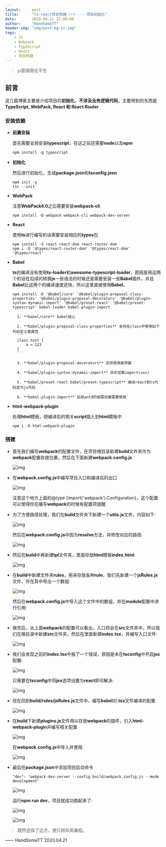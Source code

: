 ```yaml
---
layout:     post
title:      "ts-react项目构建（一）--- 项目初始化"
date:       2020-04-21 12:00:00
author:     "HandSomeTT"
header-img: "img/post-bg-js.jpg"
tags:
    - JS
    - Webpack
    - TypeScript
    - React
    - 项目构建
---
```



>yi蓑烟雨任平生

## 前言
这几篇博客主要是介绍项目的**初始化**，**不涉及业务逻辑代码**，主要用到的东西是**TypeScript, WebPack, React 和 React Router**

### 安装依赖


* **前置安装**

    首先需要全局安装**typescript**，在这之前还需要**node**以及**npm**

    ```
    npm install -g typescript
    ```

* **初始化**

    然后进行初始化，生成**package.json**和**tsconfig.json**

    ```
    npm init -y
    tsc --init
    ```

* **WebPack**

    注意**WebPack4.0**之后需要安装**webpack-cli**

    ```
    npm install -D webpack webpack-cli webpack-dev-server
    ```

* **React**

    使用**ts**进行编写的话需要安装相应的**types**包

    ```
    npm install -S react react-dom react-router-dom
    npm i -D '@types/react-router-dom' '@types/react-dom' '@types/react'
    ```

* **Babel**

    **ts**的编译没有使用**ts-loader**和**awesome-typescript-loader**，原因是用这两个的话在后续的转换**js**一些语法的时候还是需要安装一些**Babel**插件，并且**Babel**比这两个的编译速度还快，所以这里直接使用**Babel**。

    ```
    npm install -D '@babel/core' '@babel/plugin-proposal-class-properties' '@babel/plugin-proposal-decorators' '@babel/plugin-syntax-dynamic-import' '@babel/preset-react' '@babel/preset-typescript' babel-loader babel-plugin-import
    ```

        1. **babel/core** babel核心

        2. **babel/plugin-proposal-class-properties** 支持在class中使用如下代码定义类属性
        ```
        class test {
            a = 123
        }
        ```

        3. **babel/plugin-proposal-decorators** 支持使用装饰器

        4. **babel/plugin-syntax-dynamic-import** 异步加载import(xxx)

        5. **babel/preset-react babel/preset-typescript** 编译react和ts代码变为js代码

        6. **babel-plugin-import** 后续antd的按需加载需要使用


* **html-webpack-plugin**

    处理**html**模板，把编译后的相关**script**插入到**html**模板中
    ```
    npm i -D html-webpack-plugin
    ```

### 搭建

* 首先我们编写**webpack**的配置文件，在项目根目录新建**build**文件夹作为**webpack**配置存放位置，然后在下面新建**webpack.config.js**

  ![img](/img/ts-init/img1.jpg)

* 在**webpack.config.js**中编写项目入口和编译后的出口

  ![img](/img/ts-init/img2.jpg)

  注意这个地方上面的@type {import('webpack').Configuration}，这个配置可以使得你在编写**webpack**的时候有配置项提醒

* 为了方便路径处理，我们在**build**文件夹下新建一个**utils.js**文件，内容如下:

  ![img](/img/ts-init/img3.jpg)

  然后在**webpack.config.js**中因为**resolve**方法，并修改对应的路径:

  ![img](/img/ts-init/img4.jpg)

* 然后在**build**中再新建**tpl**文件夹，里面存放**html**模板**index.html**

  ![img](/img/ts-init/img5.jpg)

* 在**build**中新建文件夹**rules**，用来存放各种**rule**，我们先新建一个**jsRules.js**文件，并在其中导出一个数组:

  ![img](/img/ts-init/img6.jpg)

  然后在**webpack.config.js**中导入这个文件中的数组，并在**module**配置中进行引用:

  ![img](/img/ts-init/img7.jpg)

* 做完后，从上面**webpack**的配置可以看出，入口将会在**src**文件夹中，所以我们在根目录中新建**src**文件夹，然后在里面新建**index.tsx**，并编写入口文件:

  ![img](/img/ts-init/img8.jpg)

* 我们会发现之前的**index.tsx**中报了一个错误，原因是未在**tsconfig**中开启**jsx**配置:

  ![img](/img/ts-init/img9.jpg)

  只需要在**tsconfig**中将**jsx**选项设置为**react**即可解决:
  
  ![img](/img/ts-init/img10.jpg)

* 现在回到**build/rules/jsRules.js**文件中，编写**babel**对<strong>.tsx</strong>文件编译的配置

  ![img](/img/ts-init/img11.jpg)

* 在**build**下新建**plugins.js**文件用以存放**webpack**的插件，引入**html-webpack-plugin**并编写相关配置

  ![img](/img/ts-init/img12.jpg)

  在**webpack.config.js**中导入并使用:

  ![img](/img/ts-init/img13.jpg)

* 最后在**package.json**中添加项目启动命令

  ```
  "dev": "webpack-dev-server --config build/webpack.config.js --mode development"
  ```

  ![img](/img/ts-init/img14.jpg)

  运行**npm run dev**，项目就成功跑起来了:

  ![img](/img/ts-init/img15.jpg)

  ![img](/img/ts-init/img16.jpg)


>既然选择了远方，便只顾风雨兼程。

—— HandSomeTT 2020.04.21
